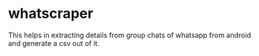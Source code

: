 # whatscraper
This helps in extracting details from group chats of whatsapp from android and generate a csv out of it.
